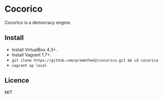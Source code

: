# Cocorico

Cocorico is a democracy engine.

## Install

* Install VirtualBox 4.3+.
* Install Vagrant 1.7+.
* `git clone https://github.com/promethe42/cocorico.git && cd cocorico`
* `vagrant up local`

## Licence

MIT
